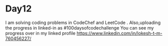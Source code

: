# Day12
I am solving coding problems in CodeChef and LeetCode . Also,uploading the progress in linked-in as #100daysofcodechallenge
You can see my progress over in my linked profile
https://www.linkedin.com/in/lokesh-t-m-760456227/
